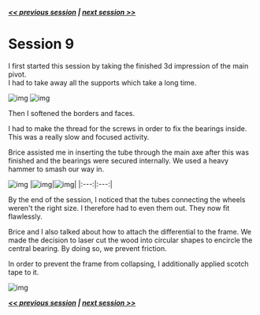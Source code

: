 ***[<< previous session](session08.md) | [next session >>](session10.md)***

# Session 9

I first started this session by taking the finished 3d impression of the main pivot.  
I had to take away all the supports which take a long time.

![img](../../Documentation/Images/main_pivot_14.png)
![img](../../Documentation/Images/main_pivot_15.png)

Then I softened the borders and faces.

I had to make the thread for the screws in order to fix the bearings inside. This was a really slow and focused activity.

Brice assisted me in inserting the tube through the main axe after this was finished and the bearings were secured internally. We used a heavy hammer to smash our way in.

![img](../../Documentation/Images/main_pivot_impression_1.jpg)
|![img](../../Documentation/Images/main_pivot_impression_2.jpg)|![img](../../Documentation/Images/main_pivot_impression_3.jpg)|
|:---:|:---:|

By the end of the session, I noticed that the tubes connecting the wheels weren't the right size. I therefore had to even them out. They now fit flawlessly.

Brice and I also talked about how to attach the differential to the frame. We made the decision to laser cut the wood into circular shapes to encircle the central bearing. By doing so, we prevent friction.

In order to prevent the frame from collapsing, I additionally applied scotch tape to it.

![img](../../Documentation/Images/frame1.jpg)

***[<< previous session](session08.md) | [next session >>](session10.md)***
